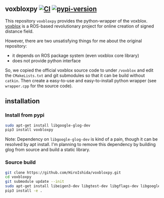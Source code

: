 ## voxbloxpy [![CI](https://github.com/HiroIshida/voxbloxpy/actions/workflows/test.yaml/badge.svg)](https://github.com/HiroIshida/voxbloxpy/actions/workflows/test.yaml) [![pypi-version](https://badge.fury.io/py/voxbloxpy.svg)](https://pypi.org/project/voxbloxpy/)

This repository `voxbloxpy` provides the python-wrapper of the voxblox. [voxblox](https://github.com/ethz-asl/voxblox) is a ROS-based revolutionary project for online creation of signed distance field.

However, there are two unsatisfying things for me about the original repository:
- it depends on ROS package system (even voxblox core library)
- does not provide python interface

So, we copied the official voxblox source code to under `/voxblox` and edit the `CMakeLists.txt` and git submodules so that it can be build without `catkin`.
Then create a easy-to-use and easy-to-install python wrapper (see `wrapper.cpp` for the source code).

## installation

### Install from pypi
```bash
sudo apt-get install libgoogle-glog-dev
pip3 install voxbloxpy
```
Note: Dependency on `libgoogle-glog-dev` is kind of a pain, though it can be resolved by apt install. I'm planning to remove this dependency by building glog from source and build a static library. 

### Source build
```bash
git clone https://github.com/HiroIshida/voxbloxpy.git
cd voxbloxpy
git submodule update --init
sudo apt-get install libeigen3-dev libgtest-dev libgflags-dev libgoogle-glog-dev libprotobuf-dev
pip3 install -e .
```
